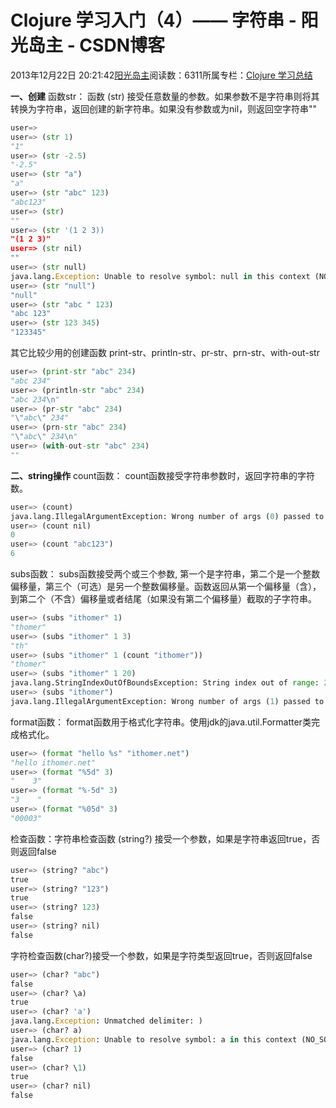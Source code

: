 
# Clojure 学习入门（4）—— 字符串 - 阳光岛主 - CSDN博客

2013年12月22日 20:21:42[阳光岛主](https://me.csdn.net/sunboy_2050)阅读数：6311所属专栏：[Clojure 学习总结](https://blog.csdn.net/column/details/learn-clojure.html)



**一、创建**
函数str： 函数 (str) 接受任意数量的参数。如果参数不是字符串则将其转换为字符串，返回创建的新字符串。如果没有参数或为nil，则返回空字符串""
```python
user=> 
user=> (str 1)
"1"
user=> (str -2.5)
"-2.5"
user=> (str "a")
"a"
user=> (str "abc" 123)
"abc123"
user=> (str)
""
user=> (str '(1 2 3))
"(1 2 3)"
user=> (str nil)
""
user=> (str null)
java.lang.Exception: Unable to resolve symbol: null in this context (NO_SOURCE_FILE:149)
user=> (str "null")
"null"
user=> (str "abc " 123)
"abc 123"
user=> (str 123 345)
"123345"
```
其它比较少用的创建函数
print-str、println-str、pr-str、prn-str、with-out-str
```python
user=> (print-str "abc" 234)
"abc 234"
user=> (println-str "abc" 234)
"abc 234\n"
user=> (pr-str "abc" 234)
"\"abc\" 234"
user=> (prn-str "abc" 234)
"\"abc\" 234\n"
user=> (with-out-str "abc" 234)
""
```
**二、string操作**
count函数： count函数接受字符串参数时，返回字符串的字符数。
```python
user=> (count)
java.lang.IllegalArgumentException: Wrong number of args (0) passed to: core$count (NO_SOURCE_FILE:175)
user=> (count nil)
0
user=> (count "abc123")
6
```
subs函数： subs函数接受两个或三个参数, 第一个是字符串，第二个是一个整数偏移量，第三个（可选）是另一个整数偏移量。函数返回从第一个偏移量（含），到第二个（不含）偏移量或者结尾（如果没有第二个偏移量）截取的子字符串。
```python
user=> (subs "ithomer" 1)
"thomer"
user=> (subs "ithomer" 1 3)
"th"
user=> (subs "ithomer" 1 (count "ithomer"))
"thomer"
user=> (subs "ithomer" 1 20)
java.lang.StringIndexOutOfBoundsException: String index out of range: 20 (NO_SOURCE_FILE:0)
user=> (subs "ithomer")
java.lang.IllegalArgumentException: Wrong number of args (1) passed to: core$subs (NO_SOURCE_FILE:0)
```
format函数： format函数用于格式化字符串。使用jdk的java.util.Formatter类完成格式化。
```python
user=> (format "hello %s" "ithomer.net")
"hello ithomer.net"
user=> (format "%5d" 3)
"    3"
user=> (format "%-5d" 3)
"3    "
user=> (format "%05d" 3)
"00003"
```
检查函数：字符串检查函数 (string?) 接受一个参数，如果是字符串返回true，否则返回false
```python
user=> (string? "abc")
true
user=> (string? "123")
true
user=> (string? 123)
false
user=> (string? nil)
false
```
字符检查函数(char?)接受一个参数，如果是字符类型返回true，否则返回false
```python
user=> (char? "abc")
false
user=> (char? \a)
true
user=> (char? 'a')
java.lang.Exception: Unmatched delimiter: )
user=> (char? a)
java.lang.Exception: Unable to resolve symbol: a in this context (NO_SOURCE_FILE:222)
user=> (char? 1)
false
user=> (char? \1)
true
user=> (char? nil)
false
```



